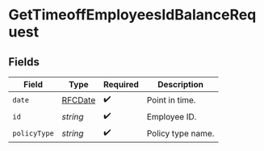 # GetTimeoffEmployeesIdBalanceRequest


## Fields

| Field                                | Type                                 | Required                             | Description                          |
| ------------------------------------ | ------------------------------------ | ------------------------------------ | ------------------------------------ |
| `date`                               | [RFCDate](../../../types/rfcdate.md) | :heavy_check_mark:                   | Point in time.                       |
| `id`                                 | *string*                             | :heavy_check_mark:                   | Employee ID.                         |
| `policyType`                         | *string*                             | :heavy_check_mark:                   | Policy type name.                    |
